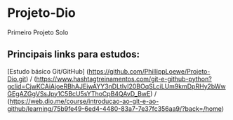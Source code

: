 # Projeto-Dio
Primeiro Projeto Solo
## Principais links para estudos: 
[Estudo básico Git/GitHub] (https://github.com/PhillippLoewe/Projeto-Dio.git) / (https://www.hashtagtreinamentos.com/git-e-github-python?gclid=CjwKCAiAjoeRBhAJEiwAYY3nDLtIvI20BOqSLciLUm9kmDpRHy2bWwGEgAZGgVSsJpy1C5BcU5sYThoCpB4QAvD_BwE) / (https://web.dio.me/course/introducao-ao-git-e-ao-github/learning/75b9fe49-6ed4-4480-83a7-7e37fc356aa9/?back=/home)
